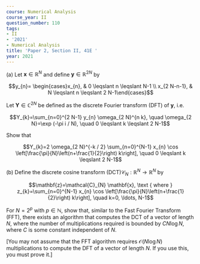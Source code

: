 ```yaml
---
course: Numerical Analysis
course_year: II
question_number: 110
tags:
- II
- '2021'
- Numerical Analysis
title: 'Paper 2, Section II, 41E '
year: 2021
---
```




(a) Let $\mathbf{x} \in \mathbb{R}^{N}$ and define $\mathbf{y} \in \mathbb{R}^{2 N}$ by

$$y_{n}= \begin{cases}x_{n}, & 0 \leqslant n \leqslant N-1 \\ x_{2 N-n-1}, & N \leqslant n \leqslant 2 N-1\end{cases}$$

Let $\mathbf{Y} \in \mathbb{C}^{2 N}$ be defined as the discrete Fourier transform (DFT) of $\mathbf{y}$, i.e.

$$Y_{k}=\sum_{n=0}^{2 N-1} y_{n} \omega_{2 N}^{n k}, \quad \omega_{2 N}=\exp (-\pi i / N), \quad 0 \leqslant k \leqslant 2 N-1$$

Show that

$$Y_{k}=2 \omega_{2 N}^{-k / 2} \sum_{n=0}^{N-1} x_{n} \cos \left[\frac{\pi}{N}\left(n+\frac{1}{2}\right) k\right], \quad 0 \leqslant k \leqslant 2 N-1$$

(b) Define the discrete cosine transform $(\mathrm{DCT}) \mathcal{C}_{N}: \mathbb{R}^{N} \rightarrow \mathbb{R}^{N}$ by

$$\mathbf{z}=\mathcal{C}_{N} \mathbf{x}, \text { where } z_{k}=\sum_{n=0}^{N-1} x_{n} \cos \left[\frac{\pi}{N}\left(n+\frac{1}{2}\right) k\right], \quad k=0, \ldots, N-1$$

For $N=2^{p}$ with $p \in \mathbb{N}$, show that, similar to the Fast Fourier Transform (FFT), there exists an algorithm that computes the DCT of a vector of length $N$, where the number of multiplications required is bounded by $C N \log N$, where $C$ is some constant independent of $N$.

[You may not assume that the FFT algorithm requires $\mathcal{O}(N \log N)$ multiplications to compute the DFT of a vector of length $N$. If you use this, you must prove it.]